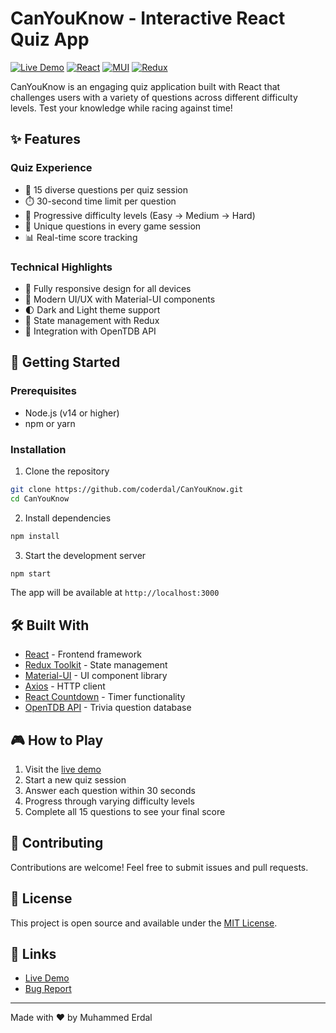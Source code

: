 # CanYouKnow - Interactive React Quiz App

[![Live Demo](https://img.shields.io/badge/demo-live-green.svg)](https://canyouknow.netlify.app)
[![React](https://img.shields.io/badge/React-18.1.0-blue.svg)](https://reactjs.org/)
[![MUI](https://img.shields.io/badge/MUI-5.6.3-blue.svg)](https://mui.com/)
[![Redux](https://img.shields.io/badge/Redux-8.0.1-purple.svg)](https://redux.js.org/)

CanYouKnow is an engaging quiz application built with React that challenges users with a variety of questions across different difficulty levels. Test your knowledge while racing against time!

## ✨ Features

### Quiz Experience
- 📝 15 diverse questions per quiz session
- ⏱️ 30-second time limit per question
- 🎯 Progressive difficulty levels (Easy → Medium → Hard)
- 🔄 Unique questions in every game session
- 📊 Real-time score tracking

### Technical Highlights
- 📱 Fully responsive design for all devices
- 🎨 Modern UI/UX with Material-UI components
- 🌓 Dark and Light theme support
- 🔄 State management with Redux
- 🎯 Integration with OpenTDB API

## 🚀 Getting Started

### Prerequisites
- Node.js (v14 or higher)
- npm or yarn

### Installation

1. Clone the repository
```bash
git clone https://github.com/coderdal/CanYouKnow.git
cd CanYouKnow
```

2. Install dependencies
```bash
npm install
```

3. Start the development server
```bash
npm start
```

The app will be available at `http://localhost:3000`

## 🛠️ Built With

- [React](https://reactjs.org/) - Frontend framework
- [Redux Toolkit](https://redux-toolkit.js.org/) - State management
- [Material-UI](https://mui.com/) - UI component library
- [Axios](https://axios-http.com/) - HTTP client
- [React Countdown](https://www.npmjs.com/package/react-countdown) - Timer functionality
- [OpenTDB API](https://opentdb.com/) - Trivia question database

## 🎮 How to Play

1. Visit the [live demo](https://canyouknow.netlify.app)
2. Start a new quiz session
3. Answer each question within 30 seconds
4. Progress through varying difficulty levels
5. Complete all 15 questions to see your final score

## 🤝 Contributing

Contributions are welcome! Feel free to submit issues and pull requests.

## 📝 License

This project is open source and available under the [MIT License](LICENSE).

## 🔗 Links

- [Live Demo](https://canyouknow.netlify.app)
- [Bug Report](https://github.com/coderdal/CanYouKnow/issues)

---

Made with ❤️ by Muhammed Erdal
